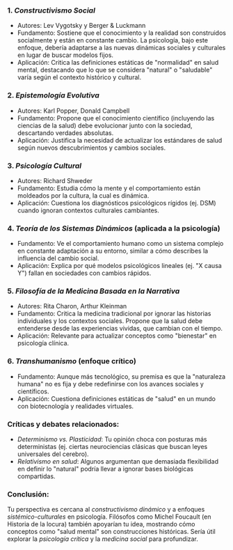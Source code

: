 ### 1. *Constructivismo Social*  
   - Autores: Lev Vygotsky y Berger & Luckmann
   - Fundamento: Sostiene que el conocimiento y la realidad son construidos socialmente y están en constante cambio. La psicología, bajo este enfoque, debería adaptarse a las nuevas dinámicas sociales y culturales en lugar de buscar modelos fijos.  
   - Aplicación: Critica las definiciones estáticas de "normalidad" en salud mental, destacando que lo que se considera "natural" o "saludable" varía según el contexto histórico y cultural.

### 2. *Epistemología Evolutiva*  
   - Autores: Karl Popper, Donald Campbell
   - Fundamento: Propone que el conocimiento científico (incluyendo las ciencias de la salud) debe evolucionar junto con la sociedad, descartando verdades absolutas.  
   - Aplicación: Justifica la necesidad de actualizar los estándares de salud según nuevos descubrimientos y cambios sociales.

### 3. *Psicología Cultural*  
   - Autores: Richard Shweder
   - Fundamento: Estudia cómo la mente y el comportamiento están moldeados por la cultura, la cual es dinámica.
   - Aplicación: Cuestiona los diagnósticos psicológicos rígidos (ej. DSM) cuando ignoran contextos culturales cambiantes.

### 4. *Teoría de los Sistemas Dinámicos* (aplicada a la psicología)  
   - Fundamento: Ve el comportamiento humano como un sistema complejo en constante adaptación a su entorno, similar a cómo describes la influencia del cambio social.  
   - Aplicación: Explica por qué modelos psicológicos lineales (ej. "X causa Y") fallan en sociedades con cambios rápidos.

### 5. *Filosofía de la Medicina Basada en la Narrativa*
   - Autores: Rita Charon, Arthur Kleinman
   - Fundamento: Critica la medicina tradicional por ignorar las historias individuales y los contextos sociales. Propone que la salud debe entenderse desde las experiencias vividas, que cambian con el tiempo.  
   - Aplicación: Relevante para actualizar conceptos como "bienestar" en psicología clínica.

### 6. *Transhumanismo* (enfoque crítico)  
   - Fundamento: Aunque más tecnológico, su premisa es que la "naturaleza humana" no es fija y debe redefinirse con los avances sociales y científicos.  
   - Aplicación: Cuestiona definiciones estáticas de "salud" en un mundo con biotecnología y realidades virtuales.

### Críticas y debates relacionados:  
- *Determinismo vs. Plasticidad*: Tu opinión choca con posturas más deterministas (ej. ciertas neurociencias clásicas que buscan leyes universales del cerebro).  
- *Relativismo en salud*: Algunos argumentan que demasiada flexibilidad en definir lo "natural" podría llevar a ignorar bases biológicas compartidas.  

### Conclusión:  
Tu perspectiva es cercana al *constructivismo dinámico* y a enfoques *sistémico-culturales* en psicología. Filósofos como Michel Foucault (en Historia de la locura) también apoyarían tu idea, mostrando cómo conceptos como "salud mental" son construcciones históricas. Sería útil explorar la *psicología crítica* y la *medicina social* para profundizar.